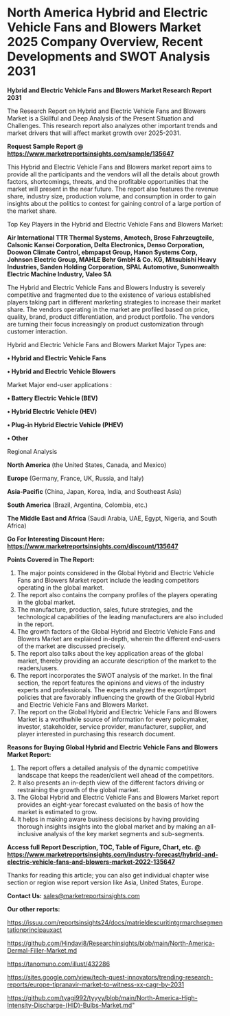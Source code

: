 # North America Hybrid and Electric Vehicle Fans and Blowers Market 2025 Company Overview, Recent Developments and SWOT Analysis 2031

<strong>Hybrid and Electric Vehicle Fans and Blowers Market Research Report 2031</strong>

The Research Report on Hybrid and Electric Vehicle Fans and Blowers Market is a Skillful and Deep Analysis of the Present Situation and Challenges. This research report also analyzes other important trends and market drivers that will affect market growth over 2025-2031.

<strong>Request Sample Report @ <a href=https://www.marketreportsinsights.com/sample/135647>https://www.marketreportsinsights.com/sample/135647</a></strong>

This Hybrid and Electric Vehicle Fans and Blowers market report aims to provide all the participants and the vendors will all the details about growth factors, shortcomings, threats, and the profitable opportunities that the market will present in the near future. The report also features the revenue share, industry size, production volume, and consumption in order to gain insights about the politics to contest for gaining control of a large portion of the market share.

Top Key Players in the Hybrid and Electric Vehicle Fans and Blowers Market:

<strong>Air International TTR Thermal Systems, Amotech, Brose Fahrzeugteile, Calsonic Kansei Corporation, Delta Electronics, Denso Corporation, Doowon Climate Control, ebmpapst Group, Hanon Systems Corp, Johnson Electric Group, MAHLE Behr GmbH & Co. KG, Mitsubishi Heavy Industries, Sanden Holding Corporation, SPAL Automotive, Sunonwealth Electric Machine Industry, Valeo SA</strong>

The Hybrid and Electric Vehicle Fans and Blowers Industry is severely competitive and fragmented due to the existence of various established players taking part in different marketing strategies to increase their market share. The vendors operating in the market are profiled based on price, quality, brand, product differentiation, and product portfolio. The vendors are turning their focus increasingly on product customization through customer interaction.

Hybrid and Electric Vehicle Fans and Blowers Market Major Types are:

<strong>• Hybrid and Electric Vehicle Fans

• Hybrid and Electric Vehicle Blowers</strong>

Market Major end-user applications :

<strong>• Battery Electric Vehicle (BEV)

• Hybrid Electric Vehicle (HEV)

• Plug-in Hybrid Electric Vehicle (PHEV)

• Other</strong>

Regional Analysis

</u><strong><b>North America</b></strong> (the United States, Canada, and Mexico)

<strong><b>Europe </b></strong>(Germany, France, UK, Russia, and Italy)

<strong><b>Asia-Pacific</b></strong> (China, Japan, Korea, India, and Southeast Asia)

<strong><b>South America</b></strong> (Brazil, Argentina, Colombia, etc.)

<strong><b>The Middle East and Africa</b></strong> (Saudi Arabia, UAE, Egypt, Nigeria, and South Africa)

<strong>Go For Interesting Discount Here: <a href=https://www.marketreportsinsights.com/discount/135647>https://www.marketreportsinsights.com/discount/135647</a></strong>

<strong>Points Covered in The Report:</strong>
<ol>
  <li>The major points considered in the Global Hybrid and Electric Vehicle Fans and Blowers Market report include the leading competitors operating in the global market.</li>
  <li>The report also contains the company profiles of the players operating in the global market.</li>
  <li>The manufacture, production, sales, future strategies, and the technological capabilities of the leading manufacturers are also included in the report.</li>
  <li>The growth factors of the Global Hybrid and Electric Vehicle Fans and Blowers Market are explained in-depth, wherein the different end-users of the market are discussed precisely.</li>
  <li>The report also talks about the key application areas of the global market, thereby providing an accurate description of the market to the readers/users.</li>
  <li>The report incorporates the SWOT analysis of the market. In the final section, the report features the opinions and views of the industry experts and professionals. The experts analyzed the export/import policies that are favorably influencing the growth of the Global Hybrid and Electric Vehicle Fans and Blowers Market.</li>
  <li>The report on the Global Hybrid and Electric Vehicle Fans and Blowers Market is a worthwhile source of information for every policymaker, investor, stakeholder, service provider, manufacturer, supplier, and player interested in purchasing this research document.</li>
</ol>
<strong>Reasons for Buying Global Hybrid and Electric Vehicle Fans and Blowers Market Report:</strong>

<ol>
  <li>The report offers a detailed analysis of the dynamic competitive landscape that keeps the reader/client well ahead of the competitors.</li>
  <li>It also presents an in-depth view of the different factors driving or restraining the growth of the global market.</li>
  <li>The Global Hybrid and Electric Vehicle Fans and Blowers Market report provides an eight-year forecast evaluated on the basis of how the market is estimated to grow.</li>
  <li>It helps in making aware business decisions by having providing thorough insights insights into the global market and by making an all-inclusive analysis of the key market segments and sub-segments.</li>
</ol>
<strong>Access full Report Description, TOC, Table of Figure, Chart, etc. @ <a href=https://www.marketreportsinsights.com/industry-forecast/hybrid-and-electric-vehicle-fans-and-blowers-market-2022-135647>https://www.marketreportsinsights.com/industry-forecast/hybrid-and-electric-vehicle-fans-and-blowers-market-2022-135647</a></strong>


Thanks for reading this article; you can also get individual chapter wise section or region wise report version like Asia, United States, Europe.

<strong>Contact Us:</strong>
sales@marketreportsinsights.com

<strong>Our other reports:</strong>

<a href=https://issuu.com/reportsinsights24/docs/matrieldescuritintgrmarchsegmentationprincipauxact>https://issuu.com/reportsinsights24/docs/matrieldescuritintgrmarchsegmentationprincipauxact</a>

<a href=https://github.com/Hindavi8/Researchinsights/blob/main/North-America-Dermal-Filler-Market.md>https://github.com/Hindavi8/Researchinsights/blob/main/North-America-Dermal-Filler-Market.md</a>

<a href=https://tanomuno.com/illust/432286>https://tanomuno.com/illust/432286</a>

<a href=https://sites.google.com/view/tech-quest-innovators/trending-research-reports/europe-tipranavir-market-to-witness-xx-cagr-by-2031>https://sites.google.com/view/tech-quest-innovators/trending-research-reports/europe-tipranavir-market-to-witness-xx-cagr-by-2031</a>

<a href=https://github.com/tyagi992/tyyyy/blob/main/North-America-High-Intensity-Discharge-(HID)-Bulbs-Market.md>https://github.com/tyagi992/tyyyy/blob/main/North-America-High-Intensity-Discharge-(HID)-Bulbs-Market.md</a>"
